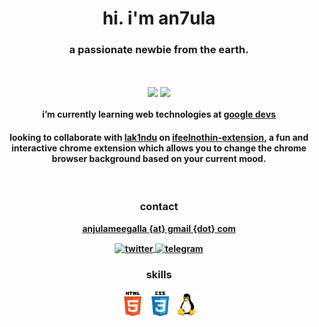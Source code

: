 <h1 align="center">hi. i'm an7ula</h1> <h3 align="center">a passionate newbie from the earth.</h3> <br> <p align="center"> <img src="https://img.icons8.com/stickers/2x/grey.png" align="center" width="144px"> <a href="https://r.mtdv.me/articles/about-meo" target="blank"> <img align="center" src="https://img.icons8.com/external-tal-revivo-color-tal-revivo/2x/external-advertisement-sticker-lable-for-sale-promotion-layout-advertising-color-tal-revivo.png" width="20" /> </a> </p> <h4 align="center">i’m currently learning web technologies at <a href="https://web.dev/learn/" target="blank">google devs</a> </h4> <h4 align="center">looking to collaborate with <a href="https://github.com/lak1ndu" target="blank">lak1ndu</a> on <a href="https://github.com/an7ula-codes/ifeelnothin-extension" target="blank">ifeelnothin-extension</a>, a fun and interactive chrome extension which allows you to change the chrome browser background based on your current mood.</h4> <br> <h3 align="center">contact</h3> <p align="center"> <a href="mailto:anjulameegalla@gmail.com?subject=Hi%2C%20Anjula." target="blank"> <b> anjulameegalla {at} gmail {dot} com </a> </p> <p align="center"> <a href="https://twitter.com/an7ula" target="blank"> <img align="center" src="https://img.icons8.com/color/2x/twitter.png" alt="twitter" width="43" /> </a> <a href="https://t.me/an7ula" target="blank"> <img align="center" src="https://img.icons8.com/color/2x/telegram-app.png" alt="telegram" width="40" /> </a> </p> <h3 align="center">skills</h3> <p align="center"> <img src="https://raw.githubusercontent.com/devicons/devicon/master/icons/html5/html5-original-wordmark.svg" alt="html5" width="40"/> <img src="https://raw.githubusercontent.com/devicons/devicon/master/icons/css3/css3-original-wordmark.svg" alt="css3" width="40"/> <img src="https://raw.githubusercontent.com/devicons/devicon/master/icons/linux/linux-original.svg" alt="linux" width="37"/> </p>
